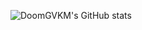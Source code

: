 ![DoomGVKM's GitHub stats](https://github-readme-stats.vercel.app/api?username=DoomGVKM&show_icons=true&theme=one_dark_pro)
